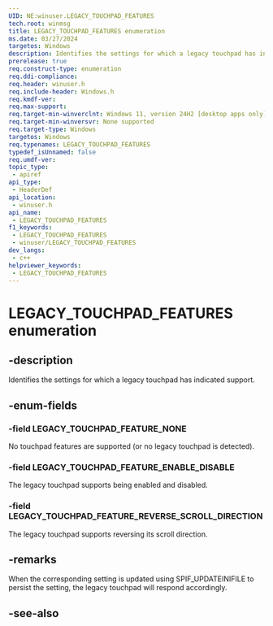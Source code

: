 ```yaml
---
UID: NE:winuser.LEGACY_TOUCHPAD_FEATURES
tech.root: winmsg
title: LEGACY_TOUCHPAD_FEATURES enumeration
ms.date: 03/27/2024
targetos: Windows
description: Identifies the settings for which a legacy touchpad has indicated support.
prerelease: true
req.construct-type: enumeration
req.ddi-compliance: 
req.header: winuser.h
req.include-header: Windows.h
req.kmdf-ver: 
req.max-support: 
req.target-min-winverclnt: Windows 11, version 24H2 [desktop apps only]
req.target-min-winversvr: None supported
req.target-type: Windows
targetos: Windows
req.typenames: LEGACY_TOUCHPAD_FEATURES
typedef_isUnnamed: false
req.umdf-ver: 
topic_type:
 - apiref
api_type:
 - HeaderDef
api_location:
 - winuser.h
api_name:
 - LEGACY_TOUCHPAD_FEATURES
f1_keywords:
 - LEGACY_TOUCHPAD_FEATURES
 - winuser/LEGACY_TOUCHPAD_FEATURES
dev_langs:
 - c++
helpviewer_keywords:
 - LEGACY_TOUCHPAD_FEATURES
---
```


# LEGACY_TOUCHPAD_FEATURES enumeration

## -description

Identifies the settings for which a legacy touchpad has indicated support.

## -enum-fields

### -field LEGACY_TOUCHPAD_FEATURE_NONE

No touchpad features are supported (or no legacy touchpad is detected).

### -field LEGACY_TOUCHPAD_FEATURE_ENABLE_DISABLE

The legacy touchpad supports being enabled and disabled.

### -field LEGACY_TOUCHPAD_FEATURE_REVERSE_SCROLL_DIRECTION

The legacy touchpad supports reversing its scroll direction.

## -remarks

When the corresponding setting is updated using SPIF_UPDATEINIFILE to persist the setting, the legacy touchpad will respond accordingly. 

## -see-also
